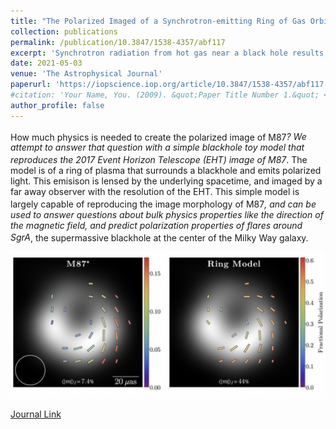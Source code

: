```yaml
---
title: "The Polarized Imaged of a Synchrotron-emitting Ring of Gas Orbiting a Blackhole"
collection: publications
permalink: /publication/10.3847/1538-4357/abf117
excerpt: 'Synchrotron radiation from hot gas near a black hole results in a polarized image. The image polarization is determined by effects including the orientation of the magnetic field in the emitting...'
date: 2021-05-03
venue: 'The Astrophysical Journal'
paperurl: 'https://iopscience.iop.org/article/10.3847/1538-4357/abf117'
#citation: 'Your Name, You. (2009). &quot;Paper Title Number 1.&quot; <i>Journal 1</i>. 1(1).'
author_profile: false
---
```


How much physics is needed to create the polarized image of M87<sup>*</sup>? We attempt to answer that question with a simple blackhole toy model that reproduces the 2017 Event Horizon Telescope (EHT) image of M87<sup>*</sup>. The model is of a ring of plasma that surrounds a blackhole and emits polarized light. This emisison is lensed by the underlying spacetime, and imaged by a far away observer with the resolution of the EHT. This simple model is largely capable of reproducing the image morphology of M87<sup>*</sup>, and can be used to answer questions about bulk physics properties like the direction of the magnetic field, and predict polarization properties of flares around SgrA<sup>*</sup>, the supermassive blackhole at the center of the Milky Way galaxy.


![ring-model-comparison](/images/PolarizedRing/ringComp.png)

[Journal Link](https://iopscience.iop.org/article/10.3847/1538-4357/abf117)

